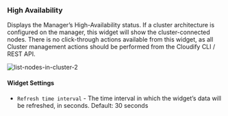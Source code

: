 ### High Availability

Displays the Manager’s High-Availability status. If a cluster architecture is configured on the manager, this widget will show the cluster-connected nodes. There is no click-through actions available from this widget, as all Cluster management actions should be performed from the Cloudify CLI / REST API. 

![list-nodes-in-cluster-2](https://docs.cloudify.co/4.5.5/images/ui/widgets/list-nodes-in-cluster-2.png)      
    
#### Widget Settings
* `Refresh time interval` - The time interval in which the widget’s data will be refreshed, in seconds. Default: 30 seconds